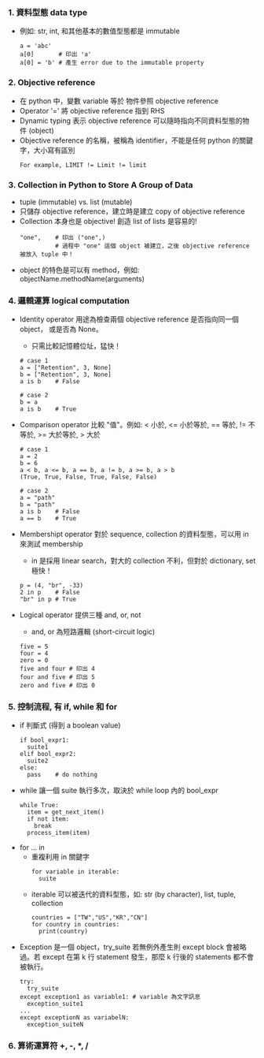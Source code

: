 ### 1. 資料型態 data type
- 例如: str, int, 和其他基本的數值型態都是 immutable
  ```
  a = 'abc'
  a[0]       # 印出 'a'
  a[0] = 'b' # 產生 error due to the immutable property
  ```

### 2. Objective reference
- 在 python 中，變數 variable 等於 物件參照 objective reference
- Operator '=' 將 objective reference 指到 RHS
- Dynamic typing 表示 objective reference 可以隨時指向不同資料型態的物件 (object)
- Objective reference 的名稱，被稱為 identifier，不能是任何 python 的關鍵字，大小寫有區別
  ```
  For example, LIMIT != Limit != limit
  ```

### 3. Collection in Python to Store A Group of Data
- tuple (immutable) vs. list (mutable)
- 只儲存 objective reference，建立時是建立 copy of objective reference
- Collection 本身也是 objective! 創造 list of lists 是容易的!
  ```
  "one",    # 印出 ("one",)
            # 過程中 "one" 這個 object 被建立，之後 objective reference 被放入 tuple 中！
  ```
- object 的特色是可以有 method，例如: objectName.methodName(arguments) 

### 4. 邏輯運算 logical computation
- Identity operator 用途為檢查兩個 objective reference 是否指向同一個 object， 或是否為 None。
  - 只需比較記憶體位址，猛快！
  ```
  # case 1
  a = ["Retention", 3, None]
  b = ["Retention", 3, None]
  a is b    # False

  # case 2
  b = a
  a is b    # True
  ```

- Comparison operator 比較 "值"。例如: < 小於, <= 小於等於, == 等於, != 不等於, >= 大於等於, > 大於
  ```
  # case 1
  a = 2
  b = 6
  a < b, a <= b, a == b, a != b, a >= b, a > b 
  (True, True, False, True, False, False)

  # case 2
  a = "path"
  b = "path"
  a is b    # False
  a == b    # True
  ```

- Membershipt operator 對於 sequence, collection 的資料型態，可以用 in 來測試 membership
  - in 是採用 linear search，對大的 collection 不利，但對於 dictionary, set 極快！
  ```
  p = (4, "br", -33)
  2 in p    # False
  "br" in p # True
  ```

- Logical operator 提供三種 and, or, not
  - and, or 為短路邏輯 (short-circuit logic)
  ```
  five = 5
  four = 4
  zero = 0
  five and four # 印出 4
  four and five # 印出 5
  zero and five # 印出 0
  ```

### 5. 控制流程, 有 if, while 和 for
- if 判斷式 (得到 a boolean value)
  ```
  if bool_expr1:
    suite1
  elif bool_expr2:
    suite2   
  else:
    pass    # do nothing
  ```
- while 讓一個 suite 執行多次，取決於 while loop 內的 bool_expr
  ```
  while True:
    item = get_next_item()
    if not item:
      break
    process_item(item)
  ```
- for ... in 
  - 重複利用 in 關鍵字
    ```
    for variable in iterable:
      suite
    ```
  - iterable 可以被迭代的資料型態，如: str (by character), list, tuple, collection
    ```
    countries = ["TW","US","KR","CN"]
    for country in countries:
      print(country)
    ```
- Exception 是一個 object，try_suite 若無例外產生則 except block 會被略過。若 except 在第 k 行 statement 發生，那麼 k 行後的 statements 都不會被執行。
  ```
  try:
    try_suite
  except exception1 as variable1: # variable 為文字訊息
    exception_suite1
  ...
  except exceptionN as variabelN:
    exception_suiteN
  ```
  
  
  
### 6. 算術運算符 +, -, *, /

  
  
